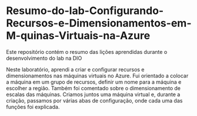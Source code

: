 # Resumo-do-lab-Configurando-Recursos-e-Dimensionamentos-em-M-quinas-Virtuais-na-Azure
Este repositório contém o resumo das lições aprendidas durante o desenvolvimento do lab na DIO

Neste laboratório, aprendi a criar e configurar recursos e dimensionamentos nas máquinas virtuais no Azure. Fui orientado a colocar a máquina em um grupo de recursos, definir um nome para a máquina e escolher a região. Também foi comentado sobre o dimensionamento de escalas das máquinas. Criamos juntos uma máquina virtual e, durante a criação, passamos por várias abas de configuração, onde cada uma das funções foi explicada.
